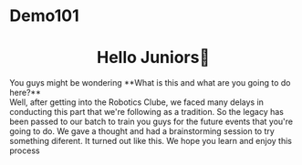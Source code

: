 # Demo101

<h1 align="center">Hello Juniors👋 </h1>
<p align="left">
		You guys might be wondering **What is this and what are you going to do here?**
<br />
  Well, after getting into the Robotics Clube, we faced many delays in conducting this part that we're following as a tradition. So the legacy has been passed to our batch to train you guys for the future events that you're going to do. We gave a thought and had a brainstorming session to try something diferent. It turned out like this. We hope you learn and enjoy this process
<br />
